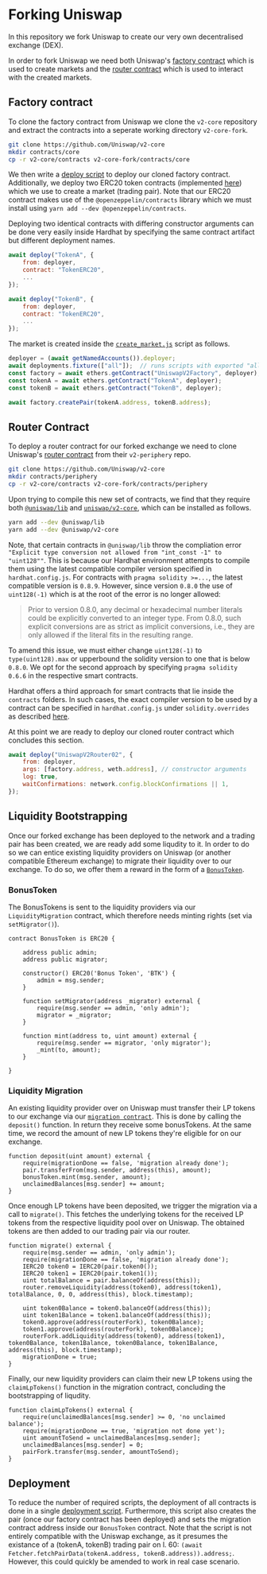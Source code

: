 # Forking Uniswap

In this repository we fork Uniswap to create our very own decentralised exchange (DEX).

In order to fork Uniswap we need both Uniswap's [factory contract](https://github.com/Uniswap/v2-core/blob/master/contracts/UniswapV2Factory.sol) which is used to create markets and the [router contract](https://github.com/Uniswap/v2-periphery/blob/master/contracts/UniswapV2Router02.sol) which is used to interact with the created markets. 

## Factory contract

To clone the factory contract from Uniswap we clone the `v2-core` repository and extract the contracts into a seperate working directory `v2-core-fork`.

```bash
git clone https://github.com/Uniswap/v2-core
mkdir contracts/core
cp -r v2-core/contracts v2-core-fork/contracts/core
```

We then write a [deploy script](deploy/deploy-contracts.js) to deploy our cloned factory contract. Additionally, we deploy two ERC20 token contracts (implemented [here](contracts/core/TokenERC20.sol)) which we use to create a market (trading pair). Note that our ERC20 contract makes use of the `@openzeppelin/contracts` library which we must install using `yarn add --dev @openzeppelin/contracts`.

Deploying two identical contracts with differing constructor arguments can be done very easily inside Hardhat by specifying the same contract artifact but different deployment names. 

```javascript
await deploy("TokenA", {
    from: deployer,
    contract: "TokenERC20",
    ...
});

await deploy("TokenB", {
    from: deployer,
    contract: "TokenERC20",
    ...
});
```

The market is created inside the [`create_market.js`](./scripts/create_market.js) script as follows.

```javascript
deployer = (await getNamedAccounts()).deployer;
await deployments.fixture(["all"]);  // runs scripts with exported "all" tag in deploy folder
const factory = await ethers.getContract("UniswapV2Factory", deployer);
const tokenA = await ethers.getContract("TokenA", deployer);
const tokenB = await ethers.getContract("TokenB", deployer);

await factory.createPair(tokenA.address, tokenB.address);
```

## Router Contract

To deploy a router contract for our forked exchange we need to clone Uniswap's [router contract](https://github.com/Uniswap/v2-periphery/blob/master/contracts/UniswapV2Router02.sol) from their `v2-periphery` repo.

```bash
git clone https://github.com/Uniswap/v2-core
mkdir contracts/periphery
cp -r v2-core/contracts v2-core-fork/contracts/periphery
```

Upon trying to compile this new set of contracts, we find that they require both [`@uniswap/lib`](https://github.com/Uniswap/solidity-lib) and [`uniswap/v2-core`](https://github.com/Uniswap/v2-core), which can be installed as follows.

```bash
yarn add --dev @uniswap/lib
yarn add --dev @uniswap/v2-core
```

Note, that certain contracts in `@uniswap/lib` throw the compliation error `"Explicit type conversion not allowed from "int_const -1" to "uint128""`. This is because our Hardhat environment attempts to compile them using the latest compatible compiler version specified in `hardhat.config.js`. For contracts with `pragma solidity >=...`, the latest compatible version is `0.8.9`. However, since version `0.8.0` the use of `uint128(-1)` which is at the root of the error is no longer allowed:   

> Prior to version 0.8.0, any decimal or hexadecimal number literals could be explicitly converted to an integer type. From 0.8.0, such explicit conversions are as strict as implicit conversions, i.e., they are only allowed if the literal fits in the resulting range.

To amend this issue, we must either change `uint128(-1)` to `type(uint128).max` or upperbound the solidity version to one that is below `0.8.0`. We opt for the second approach by specifying `pragma solidity 0.6.6` in the respective smart contracts.

Hardhat offers a third approach for smart contracts that lie inside the `contracts` folders. In such cases, the exact compiler version to be used by a contract can be specified in `hardhat.config.js` under `solidity.overrides` as described [here](https://hardhat.org/hardhat-runner/docs/advanced/multiple-solidity-versions).

At this point we are ready to deploy our cloned router contract which concludes this section.

```javascript
await deploy("UniswapV2Router02", {
    from: deployer,
    args: [factory.address, weth.address], // constructor arguments
    log: true,
    waitConfirmations: network.config.blockConfirmations || 1,
});
```

## Liquidity Bootstrapping

Once our forked exchange has been deployed to the network and a trading pair has been created, we are ready add some liqudity to it. In order to do so we can entice existing liquidity providers on Uniswap (or another compatible Ethereum exchange) to migrate their liquidity over to our exchange. To do so, we offer them a reward in the form of a [`BonusToken`](contracts/migration/BonusToken.sol).

### BonusToken

 The BonusTokens is sent to the liquidity providers via our `LiquidityMigration` contract, which therefore needs minting rights (set via `setMigrator()`).


```solidity
contract BonusToken is ERC20 {

    address public admin;
    address public migrator;

    constructor() ERC20('Bonus Token', 'BTK') {
        admin = msg.sender;
    }

    function setMigrator(address _migrator) external {
        require(msg.sender == admin, 'only admin');
        migrator = _migrator;
    }

    function mint(address to, uint amount) external {
        require(msg.sender == migrator, 'only migrator');
        _mint(to, amount);
    }

}
```

### Liquidity Migration


An existing liquidity provider over on Uniswap must transfer their LP tokens to our exchange via our [`migration contract`](contracts/migration/LiquidityMigrator.sol). This is done by calling the `deposit()` function. In return they receive some bonusTokens. At the same time, we record the amount of new LP tokens they're eligible for on our exchange. 

```solidity
function deposit(uint amount) external {
    require(migrationDone == false, 'migration already done');
    pair.transferFrom(msg.sender, address(this), amount);
    bonusToken.mint(msg.sender, amount);
    unclaimedBalances[msg.sender] += amount;
}
```

Once enough LP tokens have been deposited, we trigger the migration via a call to `migrate()`. This fetches the underlying tokens for the received LP tokens from the respective liquidity pool over on Uniswap. The obtained tokens are then added to our trading pair via our router.

```solidity
function migrate() external {
    require(msg.sender == admin, 'only admin');
    require(migrationDone == false, 'migration already done');
    IERC20 token0 = IERC20(pair.token0());
    IERC20 token1 = IERC20(pair.token1());
    uint totalBalance = pair.balanceOf(address(this));
    router.removeLiquidity(address(token0), address(token1), totalBalance, 0, 0, address(this), block.timestamp);

    uint token0Balance = token0.balanceOf(address(this));
    uint token1Balance = token1.balanceOf(address(this));
    token0.approve(address(routerFork), token0Balance);
    token1.approve(address(routerFork), token0Balance);
    routerFork.addLiquidity(address(token0), address(token1), token0Balance, token1Balance, token0Balance, token1Balance, address(this), block.timestamp);
    migrationDone = true;
}
```

Finally, our new liquidity providers can claim their new LP tokens using the `claimLpTokens()` function in the migration contract, concluding the bootstrapping of liqudity.

```solidity
function claimLpTokens() external {
    require(unclaimedBalances[msg.sender] >= 0, 'no unclaimed balance');
    require(migrationDone == true, 'migration not done yet');
    uint amountToSend = unclaimedBalances[msg.sender];
    unclaimedBalances[msg.sender] = 0;
    pairFork.transfer(msg.sender, amountToSend);
}
```

## Deployment

To reduce the number of required scripts, the deployment of all contracts is done in a single [deployment script](deploy/deploy-contracts.js). Furthermore, this script also creates the pair (once our factory contract has been deployed) and sets the migration contract address inside our `BonusToken` contract. Note that the script is not entirely compatible with the Uniswap exchange, as it presumes the existance of a (tokenA, tokenB) trading pair on l. 60: `(await Fetcher.fetchPairData(tokenA.address, tokenB.address)).address;`. However, this could quickly be amended to work in real case scenario.